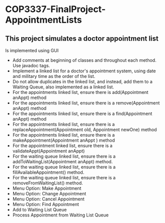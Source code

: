 # COP3337-FinalProject-AppointmentLists

## This project simulates a doctor appointment list 
Is implemented using GUI

* Add comments at beginning of classes and throughout each method. Use javadoc tags.  	
* Implement a linked list for a doctor's appointment system, using date and military time as the order of the list. 
* Do not allow duplicates in the linked list, and instead, add them to a Waiting Queue, also implemented as a linked list.  	
* For the appointments linked list, ensure there is add(Appointment anAppt) method  	
* For the appointments linked list, ensure there is a remove(Appointment anAppt) method  	
* For the appointments linked list, ensure there is a find(Appointment anAppt) method 	
* For the appointments linked list, ensure there is a replaceAppointment(Appointment old, Appointment newOne) method  	
* For the appointments linked list, ensure there is a makeAppointment(Appointment anAppt ) method  	
* For the appointment linked list, ensure there is a validateAppt(Appointment anAppt) 	
* For the waiting queue linked list, ensure there is a addToWaitingList(Appointment anAppt) method.  	
* For the waiting queue linked list, ensure there is a fillAvailableAppointment() method. 	
* For the waiting queue linked list, ensure there is a removeFromWaitingList() method. 	
* Menu Option: Make Appointment 	
* Menu Option: Change Appointment  	
* Menu Option: Cancel Appointment 	
* Menu Option: Find Appointment 	
* Add to Waiting List Queue  	
* Process Appointment from Waiting List Queue  

